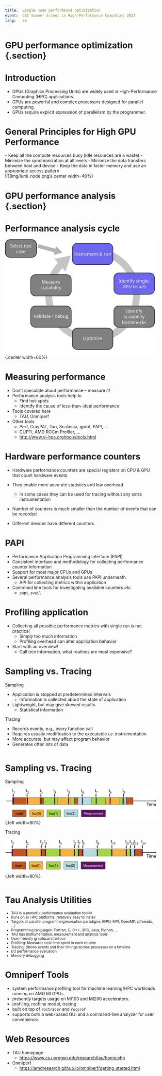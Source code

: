 ```yaml
---
title:  Single node performance optimization
event:  CSC Summer School in High-Performance Computing 2023
lang:   en
---
```


# GPU performance optimization {.section}

# Introduction
- GPUs (Graphics Processing Units) are widely used in High-Performance Computing (HPC) applications.
- GPUs are powerful and complex processors designed for parallel computing.
- GPUs require explicit expression of parallelism by the programmer.

# General Principles for High GPU Performance 

<div class=column>
- Keep all the compute resources busy (idle resources are a waste)
- Minimize the synchronization at all levels
- Minimize the data transfers between host and device 
- Keep the data in faster memory and use an appropriate access pattern
</div>
<div class=column>
![](img/lumi_node.png){.center width=40%}
</div>

# GPU performance analysis {.section}

# Performance analysis cycle

![](img/perf-analysis-single-gpu.svg){.center width=60%}

# Measuring performance
- Don’t speculate about performance – measure it!
- Performance analysis tools help to
    - Find hot-spots
    - Identify the cause of less-than-ideal performance
- Tools covered here
    - TAU, Omniperf
- Other tools
    - Perf, CrayPAT, Tau, Scalasca, gprof, PAPI, ...
    - CUPTI, AMD ROCm Profiler, ...
    - <http://www.vi-hps.org/tools/tools.html>

# Hardware performance counters

- Hardware performance counters are special registers on CPU \& GPU that count
  hardware events
- They enable more accurate statistics and low overhead
    - In some cases they can be used for tracing without any extra
      instrumentation

- Number of counters is much smaller than the number of events that can be
  recorded
- Different devices have different counters

# PAPI

- Performance Application Programming Interface (PAPI)
- Consistent interface and methodology for collecting performance counter information 
- Support for most major CPUs and GPUs
- Several performance analysis tools use PAPI underneath
    - API for collecting metrics within application
- Command line tools for investigating available counters *etc.*
    - `papi_avail`

# Profiling application

- Collecting all possible performance metrics with single run is not practical
    - Simply too much information
    - Profiling overhead can alter application behavior
- Start with an overview!
    - Call tree information, what routines are most expensive?

# Sampling vs. Tracing

<div class=column>
Sampling

- Application is stopped at predetermined intervals 
    - Information is collected about the state of application
- Lightweight, but may give skewed results
    - Statistical information

</div>
<div class=column>
Tracing

- Records events, e.g., every function call
- Requires usually modification to the executable *i.e.* instrumentation
- More accurate, but may affect program behavior
- Generates often lots of data

</div>

# Sampling vs. Tracing

<div class=column>
Sampling

![](img/sampling.png){.left width=80%}

</div>
<div class=column>
Tracing

![](img/tracing.png){.left width=80%}

</div>

# Tau  Analysis Utilities

<small> 

- TAU is a powerful performance evaluation toolkit
- Runs on all HPC platforms, relatively easy to install
- Targets all parallel programming/execution paradigms (GPU, MPI, OpenMP, pthreads, ...)
- Programming languages: Fortran, C, C++, UPC,  Java, Python, ...
- TAU has instrumentation, measurement and analysis tools 
- User-friendly graphical interface
- Profiling: Measures total time spent in each routine
- Tracing: Shows events and their timings across processes on a timeline
- I/O performance evaluation
- Memory debugging

</small>

# Omniperf Tools

 - system performance profiling tool for machine
learning/HPC workloads running on AMD MI GPUs. 
 - presently targets usage on MI100 and MI200 accelerators.
 - profiling, roofline model, tracing
 - built on top of `roctracer` and `rocprof` 
 - supports both a web-based GUI and a command-line analyzer for user convenience.


# Web Resources
 - TAU homepage
    - <https://www.cs.uoregon.edu/research/tau/home.php>
 - Omniperf
    - <https://amdresearch.github.io/omniperf/getting_started.html>
